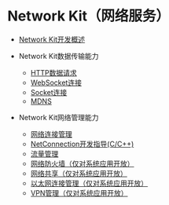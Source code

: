 # Network Kit（网络服务）

- [Network Kit开发概述](net-mgmt-overview.md)

- Network Kit数据传输能力
    - [HTTP数据请求](http-request.md)
    - [WebSocket连接](websocket-connection.md)
    - [Socket连接](socket-connection.md)
    - [MDNS](net-mdns.md)

- Network Kit网络管理能力
    - [网络连接管理](net-connection-manager.md)
    - [NetConnection开发指导(C/C++)](native-netmanager-guidelines.md)
    - [流量管理](net-statistics.md)
    <!--Del-->
    - [网络防火墙（仅对系统应用开放）](net-netfirewall.md)
    - [网络共享（仅对系统应用开放）](net-sharing.md)
    - [以太网连接管理（仅对系统应用开放）](net-ethernet.md)   
    - [VPN管理（仅对系统应用开放）](net-vpn.md)
    <!--DelEnd-->